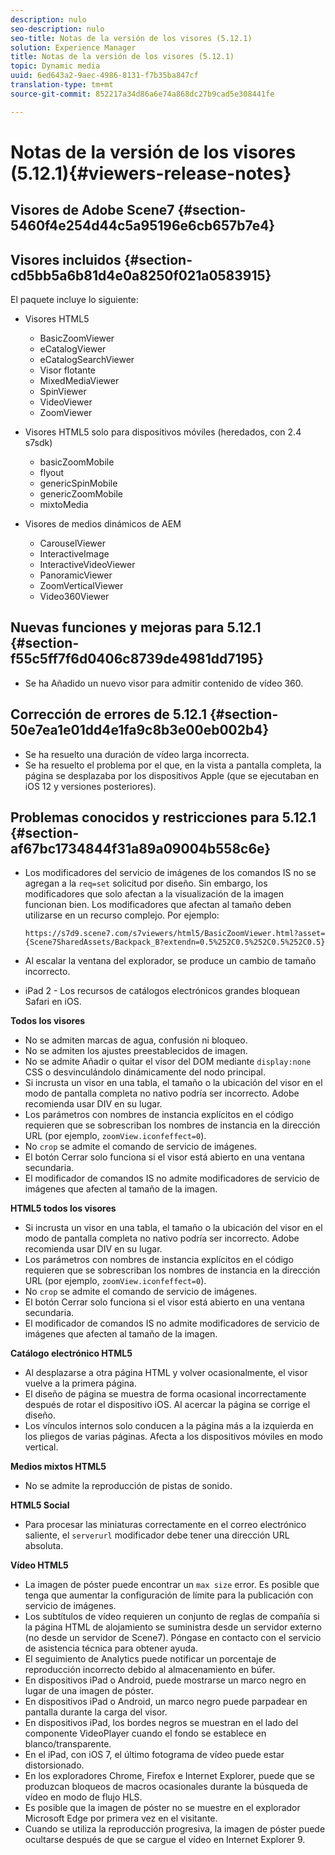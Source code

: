 ```yaml
---
description: nulo
seo-description: nulo
seo-title: Notas de la versión de los visores (5.12.1)
solution: Experience Manager
title: Notas de la versión de los visores (5.12.1)
topic: Dynamic media
uuid: 6ed643a2-9aec-4986-8131-f7b35ba847cf
translation-type: tm+mt
source-git-commit: 852217a34d86a6e74a868dc27b9cad5e308441fe

---
```



# Notas de la versión de los visores (5.12.1){#viewers-release-notes}

## Visores de Adobe Scene7 {#section-5460f4e254d44c5a95196e6cb657b7e4}

## Visores incluidos {#section-cd5bb5a6b81d4e0a8250f021a0583915}

El paquete incluye lo siguiente:

* Visores HTML5

   * BasicZoomViewer
   * eCatalogViewer
   * eCatalogSearchViewer
   * Visor flotante
   * MixedMediaViewer
   * SpinViewer
   * VideoViewer
   * ZoomViewer

* Visores HTML5 solo para dispositivos móviles (heredados, con 2.4 s7sdk)

   * basicZoomMobile
   * flyout
   * genericSpinMobile
   * genericZoomMobile
   * mixtoMedia

* Visores de medios dinámicos de AEM

   * CarouselViewer
   * InteractiveImage
   * InteractiveVideoViewer
   * PanoramicViewer
   * ZoomVerticalViewer
   * Video360Viewer

## Nuevas funciones y mejoras para 5.12.1 {#section-f55c5ff7f6d0406c8739de4981dd7195}

* Se ha Añadido un nuevo visor para admitir contenido de vídeo 360.

## Corrección de errores de 5.12.1 {#section-50e7ea1e01dd4e1fa9c8b3e00eb002b4}

* Se ha resuelto una duración de vídeo larga incorrecta.
* Se ha resuelto el problema por el que, en la vista a pantalla completa, la página se desplazaba por los dispositivos Apple (que se ejecutaban en iOS 12 y versiones posteriores).

## Problemas conocidos y restricciones para 5.12.1 {#section-af67bc1734844f31a89a09004b558c6e}

* Los modificadores del servicio de imágenes de los comandos IS no se agregan a la `req=set` solicitud por diseño. Sin embargo, los modificadores que solo afectan a la visualización de la imagen funcionan bien. Los modificadores que afectan al tamaño deben utilizarse en un recurso complejo. Por ejemplo:

   `https://s7d9.scene7.com/s7viewers/html5/BasicZoomViewer.html?asset= {Scene7SharedAssets/Backpack_B?extendn=0.5%252C0.5%252C0.5%252C0.5}`

* Al escalar la ventana del explorador, se produce un cambio de tamaño incorrecto.
* iPad 2 - Los recursos de catálogos electrónicos grandes bloquean Safari en iOS.

**Todos los visores**

* No se admiten marcas de agua, confusión ni bloqueo.
* No se admiten los ajustes preestablecidos de imagen.
* No se admite Añadir o quitar el visor del DOM mediante `display:none` CSS o desvinculándolo dinámicamente del nodo principal.
* Si incrusta un visor en una tabla, el tamaño o la ubicación del visor en el modo de pantalla completa no nativo podría ser incorrecto. Adobe recomienda usar DIV en su lugar.
* Los parámetros con nombres de instancia explícitos en el código requieren que se sobrescriban los nombres de instancia en la dirección URL (por ejemplo, `zoomView.iconfeffect=0`).
* No `crop` se admite el comando de servicio de imágenes.
* El botón Cerrar solo funciona si el visor está abierto en una ventana secundaria.
* El modificador de comandos IS no admite modificadores de servicio de imágenes que afecten al tamaño de la imagen.

**HTML5 todos los visores**

* Si incrusta un visor en una tabla, el tamaño o la ubicación del visor en el modo de pantalla completa no nativo podría ser incorrecto. Adobe recomienda usar DIV en su lugar.
* Los parámetros con nombres de instancia explícitos en el código requieren que se sobrescriban los nombres de instancia en la dirección URL (por ejemplo, `zoomView.iconfeffect=0`).
* No `crop` se admite el comando de servicio de imágenes.
* El botón Cerrar solo funciona si el visor está abierto en una ventana secundaria.
* El modificador de comandos IS no admite modificadores de servicio de imágenes que afecten al tamaño de la imagen.

**Catálogo electrónico HTML5**

* Al desplazarse a otra página HTML y volver ocasionalmente, el visor vuelve a la primera página.
* El diseño de página se muestra de forma ocasional incorrectamente después de rotar el dispositivo iOS. Al acercar la página se corrige el diseño.
* Los vínculos internos solo conducen a la página más a la izquierda en los pliegos de varias páginas. Afecta a los dispositivos móviles en modo vertical.

**Medios mixtos HTML5**

* No se admite la reproducción de pistas de sonido.

**HTML5 Social**

* Para procesar las miniaturas correctamente en el correo electrónico saliente, el `serverurl` modificador debe tener una dirección URL absoluta.

**Vídeo HTML5**

* La imagen de póster puede encontrar un `max size` error. Es posible que tenga que aumentar la configuración de límite para la publicación con servicio de imágenes.
* Los subtítulos de vídeo requieren un conjunto de reglas de compañía si la página HTML de alojamiento se suministra desde un servidor externo (no desde un servidor de Scene7). Póngase en contacto con el servicio de asistencia técnica para obtener ayuda.
* El seguimiento de Analytics puede notificar un porcentaje de reproducción incorrecto debido al almacenamiento en búfer.
* En dispositivos iPad o Android, puede mostrarse un marco negro en lugar de una imagen de póster.
* En dispositivos iPad o Android, un marco negro puede parpadear en pantalla durante la carga del visor.
* En dispositivos iPad, los bordes negros se muestran en el lado del componente VideoPlayer cuando el fondo se establece en blanco/transparente.
* En el iPad, con iOS 7, el último fotograma de vídeo puede estar distorsionado.
* En los exploradores Chrome, Firefox e Internet Explorer, puede que se produzcan bloqueos de macros ocasionales durante la búsqueda de vídeo en modo de flujo HLS.
* Es posible que la imagen de póster no se muestre en el explorador Microsoft Edge por primera vez en el visitante.
* Cuando se utiliza la reproducción progresiva, la imagen de póster puede ocultarse después de que se cargue el vídeo en Internet Explorer 9.

